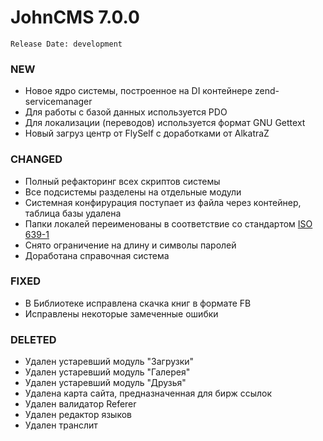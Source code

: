 # JohnCMS 7.0.0  
`Release Date: development`

### NEW
  * Новое ядро системы, построенное на DI контейнере zend-servicemanager
  * Для работы с базой данных используется PDO
  * Для локализации (переводов) используется формат GNU Gettext  
  * Новый загруз центр от FlySelf с доработками от AlkatraZ
  
### CHANGED
  * Полный рефакторинг всех скриптов системы
  * Все подсистемы разделены на отдельные модули
  * Системная конфирурация поступает из файла через контейнер, таблица базы удалена
  * Папки локалей переименованы в соответствие со стандартом [ISO 639-1](https://en.wikipedia.org/wiki/List_of_ISO_639-1_codes)
  * Снято ограничение на длину и символы паролей
  * Доработана справочная система

### FIXED
  * В Библиотеке исправлена скачка книг в формате FB
  * Исправлены некоторые замеченные ошибки
  
### DELETED
  * Удален устаревший модуль "Загрузки"
  * Удален устаревший модуль "Галерея"
  * Удален устаревший модуль "Друзья"
  * Удалена карта сайта, предназначенная для бирж ссылок
  * Удален валидатор Referer
  * Удален редактор языков
  * Удален транслит
